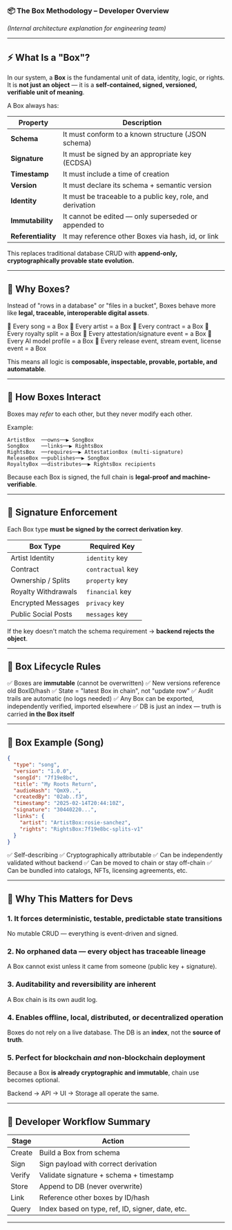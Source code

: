### 📦 **The Box Methodology – Developer Overview**

*(Internal architecture explanation for engineering team)*

---

## ⚡ What Is a "Box"?

In our system, a **Box** is the fundamental unit of data, identity, logic, or rights.
It is **not just an object** — it is a **self-contained, signed, versioned, verifiable unit of meaning**.

A Box always has:

| Property           | Description                                                |
| ------------------ | ---------------------------------------------------------- |
| **Schema**         | It must conform to a known structure (JSON schema)         |
| **Signature**      | It must be signed by an appropriate key (ECDSA)            |
| **Timestamp**      | It must include a time of creation                         |
| **Version**        | It must declare its schema + semantic version              |
| **Identity**       | It must be traceable to a public key, role, and derivation |
| **Immutability**   | It cannot be edited — only superseded or appended to       |
| **Referentiality** | It may reference other Boxes via hash, id, or link         |

This replaces traditional database CRUD with **append-only, cryptographically provable state evolution.**

---

## 🧠 Why Boxes?

Instead of "rows in a database" or "files in a bucket", Boxes behave more like **legal, traceable, interoperable digital assets**.

🔹 Every song = a Box
🔹 Every artist = a Box
🔹 Every contract = a Box
🔹 Every royalty split = a Box
🔹 Every attestation/signature event = a Box
🔹 Every AI model profile = a Box
🔹 Every release event, stream event, license event = a Box

This means all logic is **composable, inspectable, provable, portable, and automatable**.

---

## 🔁 How Boxes Interact

Boxes may *refer* to each other, but they never modify each other.

Example:

```
ArtistBox  ──owns──▶ SongBox
SongBox    ──links──▶ RightsBox
RightsBox  ──requires──▶ AttestationBox (multi-signature)
ReleaseBox ──publishes──▶ SongBox
RoyaltyBox ──distributes──▶ RightsBox recipients
```

Because each Box is signed, the full chain is **legal-proof and machine-verifiable**.

---

## 🔐 Signature Enforcement

Each Box type **must be signed by the correct derivation key**.

| Box Type            | Required Key      |
| ------------------- | ----------------- |
| Artist Identity     | `identity` key    |
| Contract            | `contractual` key |
| Ownership / Splits  | `property` key    |
| Royalty Withdrawals | `financial` key   |
| Encrypted Messages  | `privacy` key     |
| Public Social Posts | `messages` key    |

If the key doesn't match the schema requirement → **backend rejects the object**.

---

## 🔄 Box Lifecycle Rules

✅ Boxes are **immutable** (cannot be overwritten)
✅ New versions reference old BoxID/hash
✅ State = "latest Box in chain", not "update row"
✅ Audit trails are automatic (no logs needed)
✅ Any Box can be exported, independently verified, imported elsewhere
✅ DB is just an index — truth is carried **in the Box itself**

---

## 📁 Box Example (Song)

```json
{
  "type": "song",
  "version": "1.0.0",
  "songId": "7f19e8bc",
  "title": "My Roots Return",
  "audioHash": "QmX9..",
  "createdBy": "02ab..f3",
  "timestamp": "2025-02-14T20:44:10Z",
  "signature": "30440220...",
  "links": {
    "artist": "ArtistBox:rosie-sanchez",
    "rights": "RightsBox:7f19e8bc-splits-v1"
  }
}
```

✅ Self-describing
✅ Cryptographically attributable
✅ Can be independently validated without backend
✅ Can be moved to chain or stay off-chain
✅ Can be bundled into catalogs, NFTs, licensing agreements, etc.

---

## 🧩 Why This Matters for Devs

### 1. It forces **deterministic, testable, predictable state transitions**

No mutable CRUD — everything is event-driven and signed.

### 2. No orphaned data — every object has traceable lineage

A Box cannot exist unless it came from someone (public key + signature).

### 3. Auditability and reversibility are inherent

A Box chain is its own audit log.

### 4. Enables offline, local, distributed, or decentralized operation

Boxes do not rely on a live database.
The DB is an **index**, not the **source of truth**.

### 5. Perfect for blockchain *and* non-blockchain deployment

Because a Box **is already cryptographic and immutable**, chain use becomes optional.

Backend → API → UI → Storage all operate the same.

---

## 🚀 Developer Workflow Summary

| Stage  | Action                                           |
| ------ | ------------------------------------------------ |
| Create | Build a Box from schema                          |
| Sign   | Sign payload with correct derivation             |
| Verify | Validate signature + schema + timestamp          |
| Store  | Append to DB (never overwrite)                   |
| Link   | Reference other boxes by ID/hash                 |
| Query  | Index based on type, ref, ID, signer, date, etc. |

---
